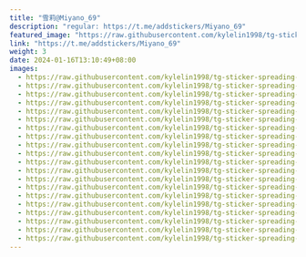 ```yaml
---
title: "雪莉@Miyano_69"
description: "regular: https://t.me/addstickers/Miyano_69"
featured_image: "https://raw.githubusercontent.com/kylelin1998/tg-sticker-spreading-worldwide-images/main/img/e38703c6-6535-461c-843d-d60b11344d6f.jpg"
link: "https://t.me/addstickers/Miyano_69"
weight: 3
date: 2024-01-16T13:10:49+08:00
images:
  - https://raw.githubusercontent.com/kylelin1998/tg-sticker-spreading-worldwide-images/main/img/e38703c6-6535-461c-843d-d60b11344d6f.jpg
  - https://raw.githubusercontent.com/kylelin1998/tg-sticker-spreading-worldwide-images/main/img/825e36c0-6c15-4612-93ca-7e99c61c39e7.jpg
  - https://raw.githubusercontent.com/kylelin1998/tg-sticker-spreading-worldwide-images/main/img/42efc502-5a03-4c0f-9e3e-a792a36b9478.jpg
  - https://raw.githubusercontent.com/kylelin1998/tg-sticker-spreading-worldwide-images/main/img/6c3ed331-7fd0-4d1f-ab20-6e15fa882fcf.jpg
  - https://raw.githubusercontent.com/kylelin1998/tg-sticker-spreading-worldwide-images/main/img/1eed6246-357b-4252-8f7e-5637e775b9a1.jpg
  - https://raw.githubusercontent.com/kylelin1998/tg-sticker-spreading-worldwide-images/main/img/4ca6bb4b-d208-4ef7-99d5-711bf84e2c74.jpg
  - https://raw.githubusercontent.com/kylelin1998/tg-sticker-spreading-worldwide-images/main/img/6cbcb965-c095-45f8-a3c0-c79f787bfd05.jpg
  - https://raw.githubusercontent.com/kylelin1998/tg-sticker-spreading-worldwide-images/main/img/7d1c3b8a-167e-4a14-8c65-ec169d4e6f81.jpg
  - https://raw.githubusercontent.com/kylelin1998/tg-sticker-spreading-worldwide-images/main/img/f731a543-f59c-46ce-9eb8-748fff0c42d2.jpg
  - https://raw.githubusercontent.com/kylelin1998/tg-sticker-spreading-worldwide-images/main/img/a82480d1-7181-4b0a-b203-7804d89f85db.jpg
  - https://raw.githubusercontent.com/kylelin1998/tg-sticker-spreading-worldwide-images/main/img/3729caf5-2e6d-4657-b859-7b830f3df626.jpg
  - https://raw.githubusercontent.com/kylelin1998/tg-sticker-spreading-worldwide-images/main/img/a465fbc0-1d53-4e7e-9f89-166ef25f50ba.jpg
  - https://raw.githubusercontent.com/kylelin1998/tg-sticker-spreading-worldwide-images/main/img/4b4f3e7f-91ba-47d6-a8c8-577283b83bb1.jpg
  - https://raw.githubusercontent.com/kylelin1998/tg-sticker-spreading-worldwide-images/main/img/1266724f-caee-4988-86e7-1f7475638425.jpg
  - https://raw.githubusercontent.com/kylelin1998/tg-sticker-spreading-worldwide-images/main/img/048b5a1a-0073-42ea-b944-3c24aa79a16e.jpg
  - https://raw.githubusercontent.com/kylelin1998/tg-sticker-spreading-worldwide-images/main/img/4f8b97d3-f8c3-4834-8c61-53d92069258a.jpg
  - https://raw.githubusercontent.com/kylelin1998/tg-sticker-spreading-worldwide-images/main/img/d430f604-84ec-43ed-8147-a1ffa078db9d.jpg
  - https://raw.githubusercontent.com/kylelin1998/tg-sticker-spreading-worldwide-images/main/img/b7049fd4-7aad-4261-8aff-296e71a55328.jpg
  - https://raw.githubusercontent.com/kylelin1998/tg-sticker-spreading-worldwide-images/main/img/4023a4cc-5182-49c2-a1ed-c8f8be04e13d.jpg
  - https://raw.githubusercontent.com/kylelin1998/tg-sticker-spreading-worldwide-images/main/img/e51348f0-b4b6-4097-84d9-fd4528ec74e5.jpg
---
```

